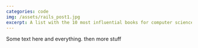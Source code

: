 ```yaml
---
categories: code
img: /assets/rails_post1.jpg
excerpt: A list with the 10 most influential books for computer science by .
---
```


Some text here and everything.
then more stuff